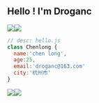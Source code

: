 ## Hello ! I'm Droganc

<div class="half" style="display:flex">
    <img src="https://droganc-github.oss-cn-hangzhou.aliyuncs.com/github/0.jpeg">
    <img src="https://droganc-github.oss-cn-hangzhou.aliyuncs.com/github/1.jpg">
</div>

```javascript
// desc: hello.js
class Chenlong {
  name:'chen long',
  age:25,
  email:'droganc@163.com'
  city:'杭州市'
}
```
<div class="half" style="display:flex">
    <img src="https://droganc-github.oss-cn-hangzhou.aliyuncs.com/github/2.jpg">
    <img src="https://droganc-github.oss-cn-hangzhou.aliyuncs.com/github/2.jpg">
</div>
